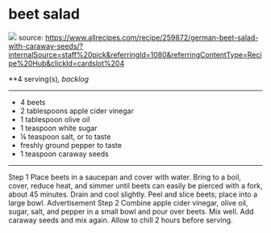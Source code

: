 # beet salad

![](https://imagesvc.meredithcorp.io/v3/mm/image?url=https%3A%2F%2Fimages.media-allrecipes.com%2Fuserphotos%2F4552672.jpg)
source: https://www.allrecipes.com/recipe/259872/german-beet-salad-with-caraway-seeds/?internalSource=staff%20pick&referringId=1080&referringContentType=Recipe%20Hub&clickId=cardslot%204

**4 serving(s)*, backlog*

---

- 4 beets
- 2 tablespoons apple cider vinegar
- 1 tablespoon olive oil
- 1 teaspoon white sugar
- ¼ teaspoon salt, or to taste
- freshly ground pepper to taste
- 1 teaspoon caraway seeds

---

Step 1 Place beets in a saucepan and cover with water. Bring to a boil, cover, reduce heat, and simmer until beets can easily be pierced with a fork, about 45 minutes. Drain and cool slightly. Peel and slice beets; place into a large bowl. Advertisement
Step 2 Combine apple cider vinegar, olive oil, sugar, salt, and pepper in a small bowl and pour over beets. Mix well. Add caraway seeds and mix again. Allow to chill 2 hours before serving.

